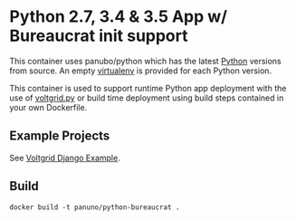 # Python 2.7, 3.4 & 3.5 App w/ Bureaucrat init support

This container uses panubo/python which has the latest [Python](http://python.org) versions from source. An empty [virtualenv](https://github.com/pypa/virtualenv) is provided for each Python version.

This container is used to support runtime Python app deployment with the use of [voltgrid.py](https://github.com/voltgrid/voltgrid-pie) or build time deployment using build steps contained in your own Dockerfile.

## Example Projects

See [Voltgrid Django Example](https://github.com/voltgrid/voltgrid-django-example).

## Build

    docker build -t panuno/python-bureaucrat .
